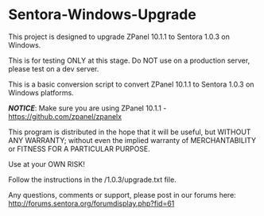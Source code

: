 # Sentora-Windows-Upgrade
This project is designed to upgrade ZPanel 10.1.1 to Sentora 1.0.3 on Windows.

This is for testing ONLY at this stage.
Do NOT use on a production server, please test on a dev server.

This is a basic conversion script to convert ZPanel 10.1.1 to Sentora 1.0.3 on Windows platforms.

***NOTICE***: Make sure you are using ZPanel 10.1.1 - https://github.com/zpanel/zpanelx

This program is distributed in the hope that it will be useful, 
but WITHOUT ANY WARRANTY; without even the implied warranty of 
MERCHANTABILITY or FITNESS FOR A PARTICULAR PURPOSE.

Use at your OWN RISK!

Follow the instructions in the /1.0.3/upgrade.txt file.

Any questions, comments or support, please post in our forums here: http://forums.sentora.org/forumdisplay.php?fid=61
